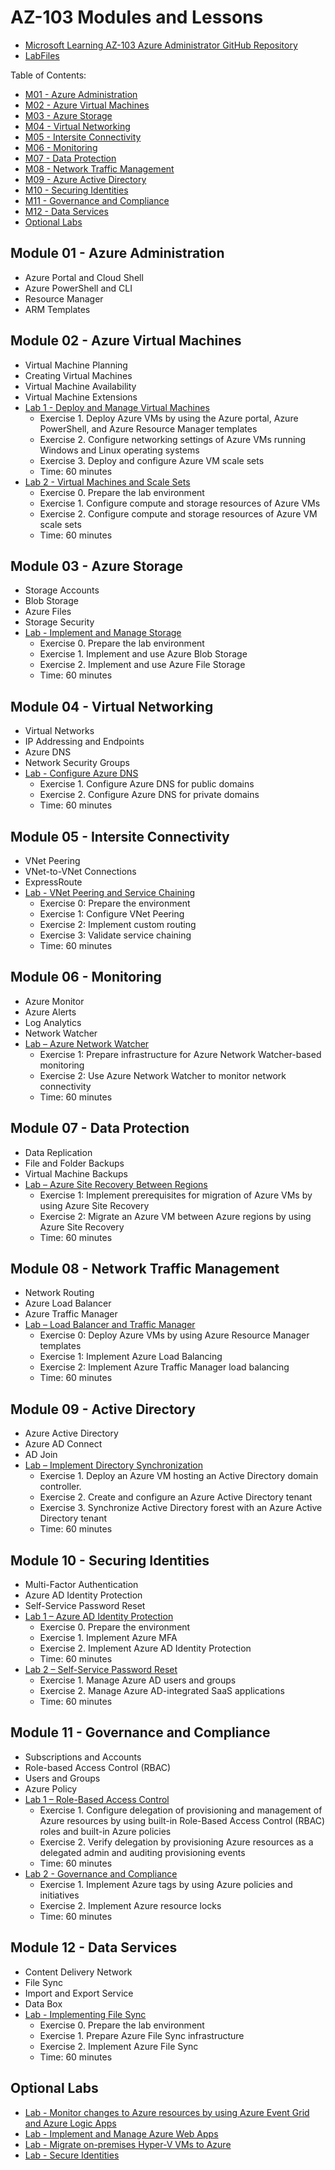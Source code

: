 # AZ-103 Modules and Lessons

* [Microsoft Learning AZ-103 Azure Administrator GitHub Repository](https://github.com/MicrosoftLearning/AZ-103-MicrosoftAzureAdministrator)
* [LabFiles](https://github.com/MicrosoftLearning/AZ-103-MicrosoftAzureAdministrator/tree/master/Allfiles/Labfiles)

Table of Contents:

* [M01 - Azure Administration](#module-01---azure-administration)
* [M02 - Azure Virtual Machines](#module-02---azure-virtual-machines)
* [M03 - Azure Storage](#module-03---azure-storage)
* [M04 - Virtual Networking](#module-04---virtual-networking)
* [M05 - Intersite Connectivity](#module-05---intersite-connectivity)
* [M06 - Monitoring](#module-06---monitoring)
* [M07 - Data Protection](#module-07---data-protection)
* [M08 - Network Traffic Management](#module-08---network-traffic-management)
* [M09 - Azure Active Directory](#module-09---active-directory)
* [M10 - Securing Identities](#module-10---securing-identities)
* [M11 - Governance and Compliance](#module-11---governance-and-compliance)
* [M12 - Data Services](#module-12---data-services)
* [Optional Labs](#optional-labs)


## Module 01 - Azure Administration

* Azure Portal and Cloud Shell
* Azure PowerShell and CLI
* Resource Manager
* ARM Templates

## Module 02 - Azure Virtual Machines

* Virtual Machine Planning
* Creating Virtual Machines
* Virtual Machine Availability
* Virtual Machine Extensions
* [Lab 1 - Deploy and Manage Virtual Machines](https://github.com/MicrosoftLearning/AZ-103-MicrosoftAzureAdministrator/blob/master/Instructions/Labs/02a%20-%20Deploy%20and%20Manage%20Virtual%20Machines%20(az-100-03).md)
  * Exercise 1. Deploy Azure VMs by using the Azure portal, Azure PowerShell, and Azure Resource Manager templates
  * Exercise 2. Configure networking settings of Azure VMs running Windows and Linux operating systems
  * Exercise 3. Deploy and configure Azure VM scale sets
  * Time: 60 minutes
* [Lab 2 - Virtual Machines and Scale Sets](https://github.com/MicrosoftLearning/AZ-103-MicrosoftAzureAdministrator/blob/master/Instructions/Labs/02b%20-%20Virtual%20Machines%20and%20Scale%20Sets%20(az-100-03b).md)
  * Exercise 0. Prepare the lab environment
  * Exercise 1. Configure compute and storage resources of Azure VMs
  * Exercise 2. Configure compute and storage resources of Azure VM scale sets
  * Time: 60 minutes

## Module 03 - Azure Storage

* Storage Accounts
* Blob Storage
* Azure Files
* Storage Security
* [Lab - Implement and Manage Storage](https://github.com/MicrosoftLearning/AZ-103-MicrosoftAzureAdministrator/blob/master/Instructions/Labs/03%20-%20Implement%20and%20Manage%20Storage%20(az-100-02).md)
  * Exercise 0. Prepare the lab environment
  * Exercise 1. Implement and use Azure Blob Storage
  * Exercise 2. Implement and use Azure File Storage
  * Time: 60 minutes

## Module 04 - Virtual Networking

* Virtual Networks
* IP Addressing and Endpoints
* Azure DNS
* Network Security Groups
* [Lab - Configure Azure DNS](https://github.com/MicrosoftLearning/AZ-103-MicrosoftAzureAdministrator/blob/master/Instructions/Labs/04%20-%20Configure%20Azure%20DNS%20(az-100-04b).md)
  * Exercise 1. Configure Azure DNS for public domains
  * Exercise 2. Configure Azure DNS for private domains
  * Time: 60 minutes

## Module 05 - Intersite Connectivity

* VNet Peering
* VNet-to-VNet Connections
* ExpressRoute
* [Lab - VNet Peering and Service Chaining](https://github.com/MicrosoftLearning/AZ-103-MicrosoftAzureAdministrator/blob/master/Instructions/Labs/05%20-%20VNet%20Peering%20and%20Service%20Chaining%20(az-100-04).md)
  * Exercise 0: Prepare the environment
  * Exercise 1: Configure VNet Peering
  * Exercise 2: Implement custom routing
  * Exercise 3: Validate service chaining
  * Time: 60 minutes

## Module 06 - Monitoring

* Azure Monitor
* Azure Alerts
* Log Analytics
* Network Watcher
* [Lab – Azure Network Watcher](https://github.com/MicrosoftLearning/AZ-103-MicrosoftAzureAdministrator/blob/master/Instructions/Labs/06%20-%20Azure%20Network%20Watcher%20(az-101-03b).md)
  * Exercise 1: Prepare infrastructure for Azure Network Watcher-based monitoring
  * Exercise 2: Use Azure Network Watcher to monitor network connectivity
  * Time: 60 minutes

## Module 07 - Data Protection

* Data Replication
* File and Folder Backups
* Virtual Machine Backups
* [Lab – Azure Site Recovery Between Regions](https://github.com/MicrosoftLearning/AZ-103-MicrosoftAzureAdministrator/blob/master/Instructions/Labs/07%20-%20Implement%20ASR%20Between%20Regions%20(az-101-01).md)
  * Exercise 1: Implement prerequisites for migration of Azure VMs by using Azure Site Recovery
  * Exercise 2: Migrate an Azure VM between Azure regions by using Azure Site Recovery
  * Time: 60 minutes

## Module 08 - Network Traffic Management

* Network Routing
* Azure Load Balancer
* Azure Traffic Manager
* [Lab – Load Balancer and Traffic Manager](https://github.com/MicrosoftLearning/AZ-103-MicrosoftAzureAdministrator/blob/master/Instructions/Labs/08%20-%20Load%20Balancer%20and%20Traffic%20Manager%20(az-101-03).md)
  * Exercise 0: Deploy Azure VMs by using Azure Resource Manager templates
  * Exercise 1: Implement Azure Load Balancing
  * Exercise 2: Implement Azure Traffic Manager load balancing
  * Time: 60 minutes

## Module 09 - Active Directory

* Azure Active Directory
* Azure AD Connect
* AD Join
* [Lab – Implement Directory Synchronization](https://github.com/MicrosoftLearning/AZ-103-MicrosoftAzureAdministrator/blob/master/Instructions/Labs/09%20-%20Implement%20Directory%20Synchronization%20(az-100-05).md)
  * Exercise 1. Deploy an Azure VM hosting an Active Directory domain controller.
  * Exercise 2. Create and configure an Azure Active Directory tenant
  * Exercise 3. Synchronize Active Directory forest with an Azure Active Directory tenant
  * Time: 60 minutes

## Module 10 - Securing Identities

* Multi-Factor Authentication 
* Azure AD Identity Protection
* Self-Service Password Reset
* [Lab 1 – Azure AD Identity Protection](https://github.com/MicrosoftLearning/AZ-103-MicrosoftAzureAdministrator/blob/master/Instructions/Labs/10%20-%20Azure%20AD%20Identity%20Protection%20(az-101-04b).md)
  * Exercise 0. Prepare the environment
  * Exercise 1. Implement Azure MFA
  * Exercise 2. Implement Azure AD Identity Protection
  * Time: 60 minutes
* [Lab 2 – Self-Service Password Reset](https://github.com/MicrosoftLearning/AZ-103-MicrosoftAzureAdministrator/blob/master/Instructions/Labs/10%20-%20Self-Service%20Password%20Reset%20(az-100-05b).md)
  * Exercise 1. Manage Azure AD users and groups
  * Exercise 2. Manage Azure AD-integrated SaaS applications
  * Time: 60 minutes

## Module 11 - Governance and Compliance

* Subscriptions and Accounts
* Role-based Access Control (RBAC)
* Users and Groups
* Azure Policy
* [Lab 1 – Role-Based Access Control](https://github.com/MicrosoftLearning/AZ-103-MicrosoftAzureAdministrator/blob/master/Instructions/Labs/11a%20-%20Role-Based%20Access%20Control%20(az-100-01).md)
  * Exercise 1. Configure delegation of provisioning and management of Azure resources by using built-in Role-Based Access Control (RBAC) roles and built-in Azure policies
  * Exercise 2. Verify delegation by provisioning Azure resources as a delegated admin and auditing provisioning events
  * Time: 60 minutes
* [Lab 2 - Governance and Compliance](https://github.com/MicrosoftLearning/AZ-103-MicrosoftAzureAdministrator/blob/master/Instructions/Labs/11b%20-%20Governance%20and%20Compliance%20(az-100-01b).md)
  * Exercise 1. Implement Azure tags by using Azure policies and initiatives
  * Exercise 2. Implement Azure resource locks
  * Time: 60 minutes

## Module 12 - Data Services

* Content Delivery Network
* File Sync
* Import and Export Service
* Data Box
* [Lab - Implementing File Sync](https://github.com/MicrosoftLearning/AZ-103-MicrosoftAzureAdministrator/blob/master/Instructions/Labs/12%20-%20Implementing%20File%20Sync%20(az-100-02b).md)
  * Exercise 0. Prepare the lab environment
  * Exercise 1. Prepare Azure File Sync infrastructure
  * Exercise 2. Implement Azure File Sync
  * Time: 60 minutes

## Optional Labs

* [Lab - Monitor changes to Azure resources by using Azure Event Grid and Azure Logic Apps](https://github.com/MicrosoftLearning/AZ-103-MicrosoftAzureAdministrator/blob/master/Instructions/Labs/Optional%20-%20Azure%20Event%20Grid%20and%20Azure%20Logic%20Apps%20(az-101-02b).md)
* [Lab - Implement and Manage Azure Web Apps](https://github.com/MicrosoftLearning/AZ-103-MicrosoftAzureAdministrator/blob/master/Instructions/Labs/Optional%20-%20Implement%20and%20Manage%20Azure%20Web%20Apps%20(az-101-02).md)
* [Lab - Migrate on-premises Hyper-V VMs to Azure](https://github.com/MicrosoftLearning/AZ-103-MicrosoftAzureAdministrator/blob/master/Instructions/Labs/Optional%20-%20Migrate%20On-premises%20Hyper-V%20VMs%20to%20Azure%20(az-101-01b).md)
* [Lab - Secure Identities](https://github.com/MicrosoftLearning/AZ-103-MicrosoftAzureAdministrator/blob/master/Instructions/Labs/Optional%20-%20Privileged%20Identity%20Management%20(az-101-04).md)
